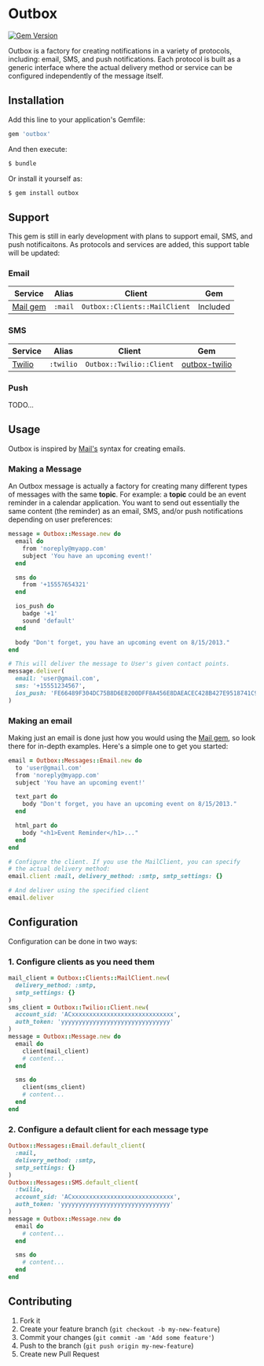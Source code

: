 Outbox
======

[![Gem Version](https://badge.fury.io/rb/outbox.png)](http://badge.fury.io/rb/outbox)

Outbox is a factory for creating notifications in a variety of protocols, including: email, SMS, and push notifications. Each protocol is built as a generic interface where the actual delivery method or service can be configured independently of the message itself.


Installation
------------

Add this line to your application's Gemfile:

``` ruby
gem 'outbox'
```

And then execute:

``` bash
$ bundle
```

Or install it yourself as:

``` bash
$ gem install outbox
```

Support
-------

This gem is still in early development with plans to support email, SMS, and push notificaitons. As protocols and services are added, this support table will be updated:

### Email

| Service                                   | Alias   | Client                        | Gem      |
|-------------------------------------------|---------|-------------------------------|----------|
| [Mail gem](https://github.com/mikel/mail) | `:mail` | `Outbox::Clients::MailClient` | Included |

### SMS

| Service                                         | Alias     | Client                   | Gem                                                        |
|-------------------------------------------------|-----------|--------------------------|------------------------------------------------------------|
| [Twilio](https://github.com/twilio/twilio-ruby) | `:twilio` | `Outbox::Twilio::Client` | [outbox-twilio](https://github.com/localmed/outbox-twilio) |

### Push

TODO…

Usage
-----

Outbox is inspired by [Mail's](https://github.com/mikel/mail) syntax for creating emails.

### Making a Message

An Outbox message is actually a factory for creating many different types of messages with the same **topic**. For example: a **topic** could be an event reminder in a calendar application. You want to send out essentially the same content (the reminder) as an email, SMS, and/or push notifications depending on user preferences:

``` ruby
message = Outbox::Message.new do
  email do
    from 'noreply@myapp.com'
    subject 'You have an upcoming event!'
  end

  sms do
    from '+15557654321'
  end

  ios_push do
    badge '+1'
    sound 'default'
  end

  body "Don't forget, you have an upcoming event on 8/15/2013."
end

# This will deliver the message to User's given contact points.
message.deliver(
  email: 'user@gmail.com',
  sms: '+15551234567',
  ios_push: 'FE66489F304DC75B8D6E8200DFF8A456E8DAEACEC428B427E9518741C92C6660'
)
```

### Making an email

Making just an email is done just how you would using the [Mail gem](https://github.com/mikel/mail), so look there for in-depth examples. Here's a simple one to get you started:

``` ruby
email = Outbox::Messages::Email.new do
  to 'user@gmail.com'
  from 'noreply@myapp.com'
  subject 'You have an upcoming event!'

  text_part do
    body "Don't forget, you have an upcoming event on 8/15/2013."
  end

  html_part do
    body "<h1>Event Reminder</h1>..."
  end
end

# Configure the client. If you use the MailClient, you can specify
# the actual delivery method:
email.client :mail, delivery_method: :smtp, smtp_settings: {}

# And deliver using the specified client
email.deliver
```

Configuration
-------------

Configuration can be done in two ways:

### 1. Configure clients as you need them

``` ruby
mail_client = Outbox::Clients::MailClient.new(
  delivery_method: :smtp,
  smtp_settings: {}
)
sms_client = Outbox::Twilio::Client.new(
  account_sid: 'ACxxxxxxxxxxxxxxxxxxxxxxxxxxxxx',
  auth_token: 'yyyyyyyyyyyyyyyyyyyyyyyyyyyyyyy'
)
message = Outbox::Message.new do
  email do
    client(mail_client)
    # content...
  end

  sms do
    client(sms_client)
    # content...
  end
end
```

### 2. Configure a default client for each message type

``` ruby
Outbox::Messages::Email.default_client(
  :mail,
  delivery_method: :smtp,
  smtp_settings: {}
)
Outbox::Messages::SMS.default_client(
  :twilio,
  account_sid: 'ACxxxxxxxxxxxxxxxxxxxxxxxxxxxxx',
  auth_token: 'yyyyyyyyyyyyyyyyyyyyyyyyyyyyyyy'
)
message = Outbox::Message.new do
  email do
    # content...
  end

  sms do
    # content...
  end
end
```

Contributing
------------

1. Fork it
2. Create your feature branch (`git checkout -b my-new-feature`)
3. Commit your changes (`git commit -am 'Add some feature'`)
4. Push to the branch (`git push origin my-new-feature`)
5. Create new Pull Request
